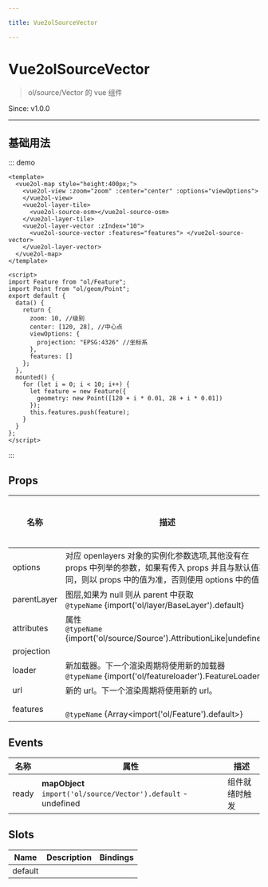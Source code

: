 ```yaml
---

title: Vue2olSourceVector

---
```


# Vue2olSourceVector

> ol/source/Vector 的 vue 组件

Since: v1.0.0

---

## 基础用法

::: demo

```vue
<template>
  <vue2ol-map style="height:400px;">
    <vue2ol-view :zoom="zoom" :center="center" :options="viewOptions">
    </vue2ol-view>
    <vue2ol-layer-tile>
      <vue2ol-source-osm></vue2ol-source-osm>
    </vue2ol-layer-tile>
    <vue2ol-layer-vector :zIndex="10">
      <vue2ol-source-vector :features="features"> </vue2ol-source-vector>
    </vue2ol-layer-vector>
  </vue2ol-map>
</template>

<script>
import Feature from "ol/Feature";
import Point from "ol/geom/Point";
export default {
  data() {
    return {
      zoom: 10, //级别
      center: [120, 28], //中心点
      viewOptions: {
        projection: "EPSG:4326" //坐标系
      },
      features: []
    };
  },
  mounted() {
    for (let i = 0; i < 10; i++) {
      let feature = new Feature({
        geometry: new Point([120 + i * 0.01, 28 + i * 0.01])
      });
      this.features.push(feature);
    }
  }
};
</script>
```

:::

## Props

| 名称        | 描述                                                                                                                                                  | 类型           | 取值范围 | 默认值 |
| ----------- | ----------------------------------------------------------------------------------------------------------------------------------------------------- | -------------- | -------- | ------ |
| options     | 对应 openlayers 对象的实例化参数选项,其他没有在 props 中列举的参数，如果有传入 props 并且与默认值不同，则以 props 中的值为准，否则使用 options 中的值 | object         | -        |        |
| parentLayer | 图层,如果为 null 则从 parent 中获取<br/>`@typeName` {import('ol/layer/BaseLayer').default}                                                            | object         | -        |        |
| attributes  | 属性<br/>`@typeName` {import('ol/source/Source').AttributionLike\|undefined}                                                                          | object         | -        |        |
| projection  |                                                                                                                                                       | string\|object | -        |        |
| loader      | 新加载器。下一个渲染周期将使用新的加载器<br/>`@typeName` {import('ol/featureloader').FeatureLoader}                                                   | object         | -        |        |
| url         | 新的 url。下一个渲染周期将使用新的 url。                                                                                                              | string         | -        |        |
| features    | <br/>`@typeName` {Array<import('ol/Feature').default>}                                                                                                | array          | -        |        |

## Events

| 名称  | 属性                                                           | 描述           |
| ----- | -------------------------------------------------------------- | -------------- |
| ready | **mapObject** `import('ol/source/Vector').default` - undefined | 组件就绪时触发 |

## Slots

| Name    | Description | Bindings |
| ------- | ----------- | -------- |
| default |             |          |
